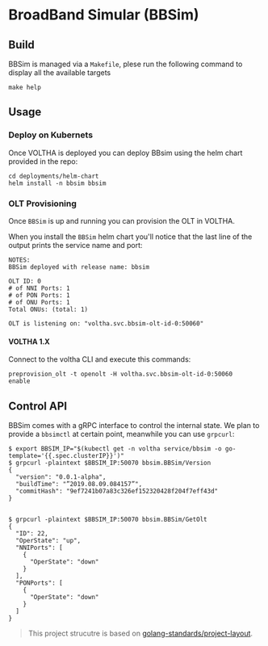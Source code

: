 # BroadBand Simular (BBSim) 

## Build

BBSim is managed via a `Makefile`, plese run the following command
to display all the available targets

```
make help
```

## Usage

### Deploy on Kubernets

Once VOLTHA is deployed you can deploy BBsim using the helm chart provided in the repo:

```
cd deployments/helm-chart
helm install -n bbsim bbsim
```

### OLT Provisioning

Once `BBSim` is up and running you can provision the OLT in VOLTHA.

When you install the `BBSim` helm chart you'll notice that the last line of the output
prints the service name and port:

```
NOTES:
BBSim deployed with release name: bbsim

OLT ID: 0
# of NNI Ports: 1
# of PON Ports: 1
# of ONU Ports: 1
Total ONUs: (total: 1)

OLT is listening on: "voltha.svc.bbsim-olt-id-0:50060"
```

#### VOLTHA 1.X

Connect to the voltha CLI and execute this commands:

```
preprovision_olt -t openolt -H voltha.svc.bbsim-olt-id-0:50060
enable
```

## Control API

BBSim comes with a gRPC interface to control the internal state.
We plan to provide a `bbsimctl` at certain point, meanwhile you can use `grpcurl`:

```
$ export BBSIM_IP="$(kubectl get -n voltha service/bbsim -o go-template='{{.spec.clusterIP}}')"
$ grpcurl -plaintext $BBSIM_IP:50070 bbsim.BBSim/Version
{
  "version": "0.0.1-alpha",
  "buildTime": "”2019.08.09.084157”",
  "commitHash": "9ef7241b07a83c326ef152320428f204f7eff43d"
}


$ grpcurl -plaintext $BBSIM_IP:50070 bbsim.BBSim/GetOlt
{
  "ID": 22,
  "OperState": "up",
  "NNIPorts": [
    {
      "OperState": "down"
    }
  ],
  "PONPorts": [
    {
      "OperState": "down"
    }
  ]
}
```

> This project strucutre is based on [golang-standards/project-layout](https://github.com/golang-standards/project-layout).